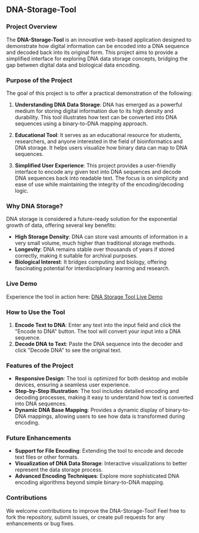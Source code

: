## DNA-Storage-Tool

### Project Overview
The **DNA-Storage-Tool** is an innovative web-based application designed to demonstrate how digital information can be encoded into a DNA sequence and decoded back into its original form. This project aims to provide a simplified interface for exploring DNA data storage concepts, bridging the gap between digital data and biological data encoding.

### Purpose of the Project
The goal of this project is to offer a practical demonstration of the following:

1. **Understanding DNA Data Storage**: DNA has emerged as a powerful medium for storing digital information due to its high density and durability. This tool illustrates how text can be converted into DNA sequences using a binary-to-DNA mapping approach.

2. **Educational Tool**: It serves as an educational resource for students, researchers, and anyone interested in the field of bioinformatics and DNA storage. It helps users visualize how binary data can map to DNA sequences.

3. **Simplified User Experience**: This project provides a user-friendly interface to encode any given text into DNA sequences and decode DNA sequences back into readable text. The focus is on simplicity and ease of use while maintaining the integrity of the encoding/decoding logic.

### Why DNA Storage?
DNA storage is considered a future-ready solution for the exponential growth of data, offering several key benefits:
- **High Storage Density**: DNA can store vast amounts of information in a very small volume, much higher than traditional storage methods.
- **Longevity**: DNA remains stable over thousands of years if stored correctly, making it suitable for archival purposes.
- **Biological Interest**: It bridges computing and biology, offering fascinating potential for interdisciplinary learning and research.

### Live Demo
Experience the tool in action here: [DNA Storage Tool Live Demo](https://suneelranga.github.io/DNA-Storage-Tool/)

### How to Use the Tool
1. **Encode Text to DNA**: Enter any text into the input field and click the "Encode to DNA" button. The tool will convert your input into a DNA sequence.
2. **Decode DNA to Text**: Paste the DNA sequence into the decoder and click "Decode DNA" to see the original text.

### Features of the Project
- **Responsive Design**: The tool is optimized for both desktop and mobile devices, ensuring a seamless user experience.
- **Step-by-Step Illustration**: The tool includes detailed encoding and decoding processes, making it easy to understand how text is converted into DNA sequences.
- **Dynamic DNA Base Mapping**: Provides a dynamic display of binary-to-DNA mappings, allowing users to see how data is transformed during encoding.

### Future Enhancements
- **Support for File Encoding**: Extending the tool to encode and decode text files or other formats.
- **Visualization of DNA Data Storage**: Interactive visualizations to better represent the data storage process.
- **Advanced Encoding Techniques**: Explore more sophisticated DNA encoding algorithms beyond simple binary-to-DNA mapping.

### Contributions
We welcome contributions to improve the DNA-Storage-Tool! Feel free to fork the repository, submit issues, or create pull requests for any enhancements or bug fixes.
